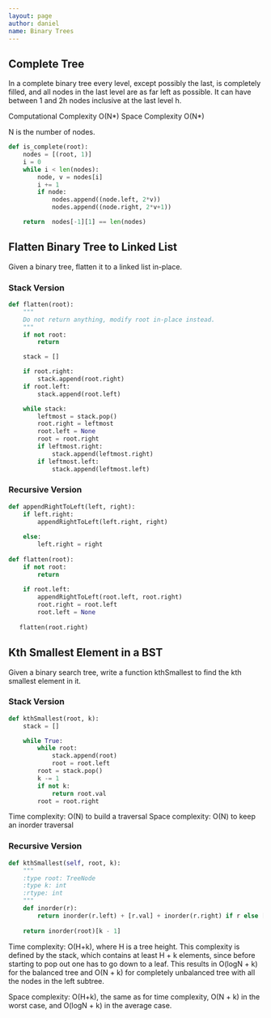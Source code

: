 ```yaml
---
layout: page
author: daniel
name: Binary Trees
---
```

## Complete Tree
In a complete binary tree every level, except possibly the last, is completely filled, and all nodes in the last level are as far left as possible. It can have between 1 and 2h nodes inclusive at the last level h.
 
Computational Complexity O(N*)
Space Complexity O(N*)
 
N is the number of nodes.
 
````python
def is_complete(root):
    nodes = [(root, 1)]
    i = 0
    while i < len(nodes):
        node, v = nodes[i]
        i += 1
        if node:
            nodes.append((node.left, 2*v))
            nodes.append((node.right, 2*v+1))

    return  nodes[-1][1] == len(nodes)
````

## Flatten Binary Tree to Linked List
Given a binary tree, flatten it to a linked list in-place.
### Stack Version
````python
def flatten(root):
    """
    Do not return anything, modify root in-place instead.
    """
    if not root:
        return

    stack = []

    if root.right:
        stack.append(root.right)
    if root.left:
        stack.append(root.left)

    while stack:
        leftmost = stack.pop()
        root.right = leftmost
        root.left = None
        root = root.right
        if leftmost.right:
            stack.append(leftmost.right)
        if leftmost.left:
            stack.append(leftmost.left)
````

### Recursive Version

````python
def appendRightToLeft(left, right):
    if left.right:
        appendRightToLeft(left.right, right)
        
    else:
        left.right = right
        
def flatten(root):
    if not root:
        return 
    
    if root.left:
        appendRightToLeft(root.left, root.right)
        root.right = root.left
        root.left = None
    
   flatten(root.right)
````

## Kth Smallest Element in a BST
Given a binary search tree, write a function kthSmallest to find the kth smallest element in it.
### Stack Version

````python
def kthSmallest(root, k):
    stack = []

    while True:
        while root:
            stack.append(root)
            root = root.left
        root = stack.pop()
        k -= 1
        if not k:
            return root.val
        root = root.right
````

Time complexity: O(N) to build a traversal
Space complexity: O(N) to keep an inorder traversal
### Recursive Version
````python
def kthSmallest(self, root, k):
    """
    :type root: TreeNode
    :type k: int
    :rtype: int
    """
    def inorder(r):
        return inorder(r.left) + [r.val] + inorder(r.right) if r else []
    
    return inorder(root)[k - 1]
````

Time complexity: O(H+k), where H is a tree height. This complexity is defined by the stack, which contains at least H + k elements, since before starting to pop out one has to go down to a leaf. This results in O(logN + k) for the balanced tree and O(N + k) for completely unbalanced tree with all the nodes in the left subtree.
 
Space complexity: O(H+k), the same as for time complexity, O(N + k) in the worst case, and O(logN + k) in the average case.
